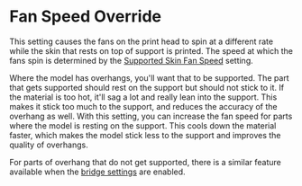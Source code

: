 Fan Speed Override
====
This setting causes the fans on the print head to spin at a different rate while the skin that rests on top of support is printed. The speed at which the fans spin is determined by the [Supported Skin Fan Speed](support_supported_skin_fan_speed.md) setting.

Where the model has overhangs, you'll want that to be supported. The part that gets supported should rest on the support but should not stick to it. If the material is too hot, it'll sag a lot and really lean into the support. This makes it stick too much to the support, and reduces the accuracy of the overhang as well. With this setting, you can increase the fan speed for parts where the model is resting on the support. This cools down the material faster, which makes the model stick less to the support and improves the quality of overhangs.

For parts of overhang that do not get supported, there is a similar feature available when the [bridge settings](bridge_settings_enabled.md) are enabled.